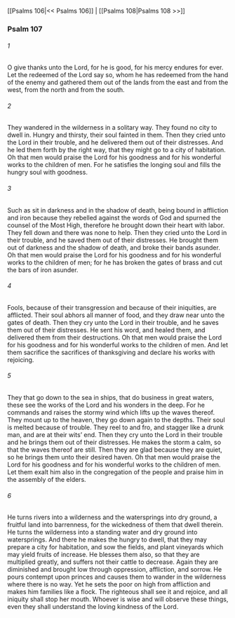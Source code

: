 [[Psalms 106|<< Psalms 106]]  |  [[Psalms 108|Psalms 108 >>]]

### Psalm 107
###### 1
O give thanks unto the Lord, for he is good, for his mercy endures for ever. Let the redeemed of the Lord say so, whom he has redeemed from the hand of the enemy and gathered them out of the lands from the east and from the west, from the north and from the south.

###### 2
They wandered in the wilderness in a solitary way. They found no city to dwell in. Hungry and thirsty, their soul fainted in them. Then they cried unto the Lord in their trouble, and he delivered them out of their distresses. And he led them forth by the right way, that they might go to a city of habitation. Oh that men would praise the Lord for his goodness and for his wonderful works to the children of men. For he satisfies the longing soul and fills the hungry soul with goodness.

###### 3
Such as sit in darkness and in the shadow of death, being bound in affliction and iron because they rebelled against the words of God and spurned the counsel of the Most High, therefore he brought down their heart with labor. They fell down and there was none to help. Then they cried unto the Lord in their trouble, and he saved them out of their distresses. He brought them out of darkness and the shadow of death, and broke their bands asunder. Oh that men would praise the Lord for his goodness and for his wonderful works to the children of men; for he has broken the gates of brass and cut the bars of iron asunder.

###### 4
Fools, because of their transgression and because of their iniquities, are afflicted. Their soul abhors all manner of food, and they draw near unto the gates of death. Then they cry unto the Lord in their trouble, and he saves them out of their distresses. He sent his word, and healed them, and delivered them from their destructions. Oh that men would praise the Lord for his goodness and for his wonderful works to the children of men. And let them sacrifice the sacrifices of thanksgiving and declare his works with rejoicing.

###### 5
They that go down to the sea in ships, that do business in great waters, these see the works of the Lord and his wonders in the deep. For he commands and raises the stormy wind which lifts up the waves thereof. They mount up to the heaven, they go down again to the depths. Their soul is melted because of trouble. They reel to and fro, and stagger like a drunk man, and are at their wits’ end. Then they cry unto the Lord in their trouble and he brings them out of their distresses. He makes the storm a calm, so that the waves thereof are still. Then they are glad because they are quiet, so he brings them unto their desired haven. Oh that men would praise the Lord for his goodness and for his wonderful works to the children of men. Let them exalt him also in the congregation of the people and praise him in the assembly of the elders.

###### 6
He turns rivers into a wilderness and the watersprings into dry ground, a fruitful land into barrenness, for the wickedness of them that dwell therein. He turns the wilderness into a standing water and dry ground into watersprings. And there he makes the hungry to dwell, that they may prepare a city for habitation, and sow the fields, and plant vineyards which may yield fruits of increase. He blesses them also, so that they are multiplied greatly, and suffers not their cattle to decrease. Again they are diminished and brought low through oppression, affliction, and sorrow. He pours contempt upon princes and causes them to wander in the wilderness where there is no way. Yet he sets the poor on high from affliction and makes him families like a flock. The righteous shall see it and rejoice, and all iniquity shall stop her mouth. Whoever is wise and will observe these things, even they shall understand the loving kindness of the Lord.